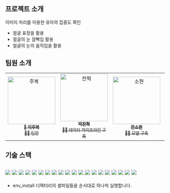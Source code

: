 ## 프로젝트 소개


이미지 처리를 이용한 유아의 집중도 확인
- 얼굴 표정을 활용
- 얼굴의 눈 깜빡임 활용
- 얼굴의 눈의 움직임을 활용



## 팀원 소개
<table>
  <tr>
    <td align="center">
      <a href="https://github.com/JooBok">
        <img src="https://github.com/JooBok.png" width="150px;" alt="주복"/>
        <br />
        <sub><b>👑 이주복</b><br>🙋‍♂️ 팀장</sub>
      </a>
    </td>
    <td align="center">
      <a href="https://github.com/pch229">
        <img src="https://github.com/pch229.png" width="150px;" alt="찬혁"/>
        <br />
        <sub><b>박찬혁</b><br>🙋‍♂️ 데이터 파이프라인 구축</sub>
      </a>
    </td>
    <td align="center">
      <a href="https://github.com/sooooohyeon">
        <img src="https://github.com/sooooohyeon.png" width="150px;" alt="소현"/>
        <br />
        <sub><b>전소현</b><br>🙋‍♀️ 모델 구축</sub>
      </a>
    </td>
    <td align="center">
      <a href="https://github.com/Pepi10">
        <img src="https://github.com/Pepi10.png" width="150px;" alt="재경"/>
        <br />
        <sub><b>김재경</b><br>🙋‍♂️ 모델 구축, 배포</sub>
      </a>
    </td>
</table>


## 기술 스택

<img src="https://img.shields.io/badge/Apache Kafka-%3333333.svg?style=for-the-badge&logo=Apache Kafka&logoColor=white"> <img src="https://img.shields.io/badge/docker-%230db7ed.svg?style=for-the-badge&logo=docker&logoColor=white"> 
<img src="https://img.shields.io/badge/Python-3776AB?style=for-the-badge&logo=Python&logoColor=white">
<img src="https://img.shields.io/badge/Flask-000000?style=for-the-badge&logo=Flask&logoColor=white"> <img src="https://img.shields.io/badge/kubernetes-123456?style=for-the-badge&logo=kubernetes&logoColor=white"> <img src="https://img.shields.io/badge/OpenCv-k73aba?style=for-the-badge&logo=OpenCv&logoColor=white"> <img src="https://img.shields.io/badge/TensorFlow-4538ff?style=for-the-badge&logo=TensorFlow&logoColor=white"> <img src="https://img.shields.io/badge/Linux-FCC624?style=for-the-badge&logo=Linux&logoColor=white"> <img src="https://img.shields.io/badge/Ubuntu-E95420?style=for-the-badge&logo=Ubuntu&logoColor=white"> <img src="https://img.shields.io/badge/Rest api-ff38db?style=for-the-badge&logo=Rest api&logoColor=white"> <img src="https://img.shields.io/badge/MongoDB-47A248?style=for-the-badge&logo=MongoDB&logoColor=white"> <img src="https://img.shields.io/badge/Git-06D6A9?style=for-the-badge&logo=Git&logoColor=white"> <img src="https://img.shields.io/badge/Github-181717?style=for-the-badge&logo=Github&logoColor=white"> <img src="https://img.shields.io/badge/Dlib-008000?style=for-the-badge&logo=Dlib&logoColor=white"> <img src="https://img.shields.io/badge/cmake-064F8C?style=for-the-badge&logo=cmake&logoColor=white"> <img src="https://img.shields.io/badge/numpy-0093DD?style=for-the-badge&logo=numpy&logoColor=white"> <img src="https://img.shields.io/badge/keras-b30000?style=for-the-badge&logo=keras&logoColor=white"> <img src="https://img.shields.io/badge/local-7FEE64?style=for-the-badge&logo=local&logoColor=white"> <img src="https://img.shields.io/badge/virtualbox-8BC0D0?style=for-the-badge&logo=virtualbox&logoColor=white"> <img src="https://img.shields.io/badge/anaconda-FFA116?style=for-the-badge&logo=anaconda&logoColor=white"> 
------
- env_install 디렉터리의 셸파일들을 순서대로 하나씩 실행합니다.
